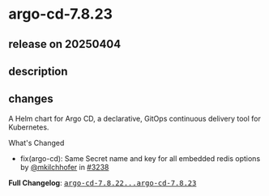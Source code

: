 # argo-cd-7.8.23

## release on 20250404

## description

## changes

A Helm chart for Argo CD, a declarative, GitOps continuous delivery tool for Kubernetes.

What's Changed

* fix(argo-cd): Same Secret name and key for all embedded redis options by <a class="user-mention notranslate" data-hovercard-type="user" data-hovercard-url="/users/mkilchhofer/hovercard" data-octo-click="hovercard-link-click" data-octo-dimensions="link_type:self" href="https://github.com/mkilchhofer">@mkilchhofer</a> in <a class="issue-link js-issue-link" data-error-text="Failed to load title" data-id="2970252491" data-permission-text="Title is private" data-url="https://github.com/argoproj/argo-helm/issues/3238" data-hovercard-type="pull_request" data-hovercard-url="/argoproj/argo-helm/pull/3238/hovercard" href="https://github.com/argoproj/argo-helm/pull/3238">#3238</a>

<strong>Full Changelog</strong>: <a class="commit-link" href="https://github.com/argoproj/argo-helm/compare/argo-cd-7.8.22...argo-cd-7.8.23"><tt>argo-cd-7.8.22...argo-cd-7.8.23</tt></a>


